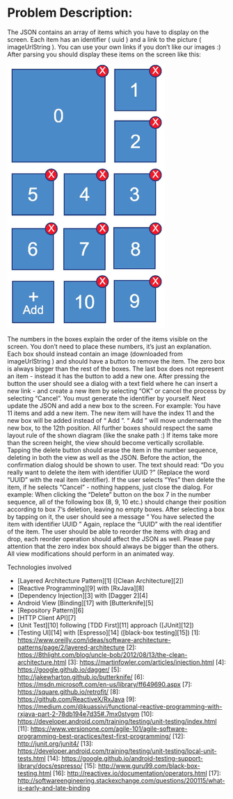 # Problem Description:
The   JSON   contains   an   array   of   items   which   you   have   to   display   on   the   screen.   Each   item has   an   identifier   ( uuid )   and   a   link   to   the   picture   ( imageUrlString ).   You   can   use   your   own links   if   you   don’t   like   our   images   :)
After   parsing   you   should   display   these   items   on   the   screen   like this:

![alt text](test.png)

The   numbers   in   the   boxes   explain   the   order   of the   items   visible   on   the   screen.   You   don’t need   to   place   these   numbers,   it’s   just   an explanation.   Each   box   should   instead   contain an    image    (downloaded   from    imageUrlString ) and   should   have   a    button   to   remove   the item.    The   zero   box   is   always   bigger   than   the rest   of   the   boxes.
The   last   box   does   not   represent   an   item   - instead   it   has   the   button   to   add   a   new   one. After   pressing   the   button   the   user   should   see a   dialog   with   a   text   field   where   he   can   insert   a new   link   -   and   create   a   new   item   by   selecting “OK”   or   cancel   the   process   by   selecting “Cancel”.   You   must   generate   the   identifier   by yourself.   Next   update   the   JSON   and   add   a new   box   to   the   screen.
For   example:   You   have   11   items   and   add   a new   item.   The   new   item   will   have   the    index   11 and   the   new   box   will   be   added   instead   of
“ Add ”.   “ Add ”   will   move   underneath   the   new   box,   to   the    12th    position.   All   further   boxes should   respect   the   same   layout   rule   of   the   shown   diagram   (like   the   snake   path   :)   If   items take   more   than   the   screen   height,   the   view   should   become   vertically   scrollable.
Tapping   the    delete    button   should   erase   the   item   in   the   number   sequence,   deleting   in   both the   view   as   well   as   the   JSON.   Before   the   action,   the   confirmation   dialog   should   be   shown   to user.   The   text   should   read:    “Do   you   really   want   to   delete   the   item     with   identifier    UUID ?” (Replace   the   word   “UUID”   with   the   real   item   identifier).   If   the   user   selects   “Yes”   then   delete the   item,   if   he   selects   “Cancel”   -   nothing   happens,   just   close   the   dialog.
For   example:   When   clicking   the   “Delete”   button   on   the   box   7   in   the   number   sequence,   all   of the   following   box   (8,   9,   10   etc.)   should   change   their   position   according   to   box   7‘s   deletion, leaving   no   empty   boxes.
After    selecting   a   box    by   tapping   on   it,   the   user   should   see   a   message  “   You   have   selected the   item   with   identifier    UUID ”    Again,   replace   the   “UUID”   with   the   real   identifier   of   the   item.
The   user   should   be   able   to    reorder   the   items    with   drag   and   drop,   each   reorder   operation should   affect   the   JSON   as   well.   Please   pay   attention   that   the   zero   index   box   should   always be   bigger   than   the   others.
All   view   modifications   should   perform   in   an   animated   way.

Technologies involved

- [Layered Architecture Pattern][1] ([Clean Architecture][2])
- [Reactive Programming][9] with [RxJava][8]
- [Dependency Injection][3] with [Dagger 2][4]
- Android View [Binding][17] with [Butterknife][5]
- [Repository Pattern][6]
- [HTTP Client API][7]
- [Unit Test][10] following [TDD First][11] approach ([JUnit][12])
- [Testing UI][14] with [Espresso][14] ([black-box testing][15])
[1]: https://www.oreilly.com/ideas/software-architecture-patterns/page/2/layered-architecture
[2]: https://8thlight.com/blog/uncle-bob/2012/08/13/the-clean-architecture.html
[3]: https://martinfowler.com/articles/injection.html
[4]: https://google.github.io/dagger/
[5]: http://jakewharton.github.io/butterknife/
[6]: https://msdn.microsoft.com/en-us/library/ff649690.aspx
[7]: https://square.github.io/retrofit/
[8]: https://github.com/ReactiveX/RxJava
[9]: https://medium.com/@kuassivi/functional-reactive-programming-with-rxjava-part-2-78db194e7d35#.7mx0stygm
[10]: https://developer.android.com/training/testing/unit-testing/index.html
[11]: https://www.versionone.com/agile-101/agile-software-programming-best-practices/test-first-programming/
[12]: http://junit.org/junit4/
[13]: https://developer.android.com/training/testing/unit-testing/local-unit-tests.html
[14]: https://google.github.io/android-testing-support-library/docs/espresso/
[15]: http://www.guru99.com/black-box-testing.html
[16]: http://reactivex.io/documentation/operators.html
[17]: http://softwareengineering.stackexchange.com/questions/200115/what-is-early-and-late-binding

